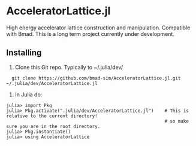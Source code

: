 # AcceleratorLattice.jl
High energy accelerator lattice construction and manipulation.
Compatible with Bmad.
This is a long term project currently under development.

## Installing
1. Clone this Git repo. Typically to \~/.julia/dev/ 
```
  git clone https://github.com/bmad-sim/AcceleratorLattice.jl.git ~/.julia/dev/AcceleratorLattice.jl
```
1. In Julia do:
```
julia> import Pkg
julia> Pkg.activate(".julia/dev/AcceleratorLattice.jl")    # This is relative to the current directory!
                                                           # so make sure you are in the root directory.
julia> Pkg.instantiate()
julia> using AcceleratorLattice
```
